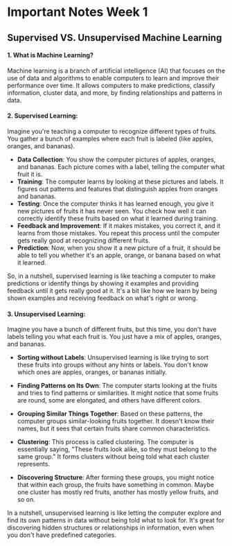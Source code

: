 # Important Notes Week 1

## Supervised VS. Unsupervised Machine Learning

#### 1. What is Machine Learning?<br>

Machine learning is a branch of artificial intelligence (AI) that focuses on the use of data and algorithms to enable computers to learn and improve their performance over time. It allows computers to make predictions, classify information, cluster data, and more, by finding relationships and patterns in data.<br>

#### 2. Supervised Learning:

Imagine you're teaching a computer to recognize different types of fruits. You gather a bunch of examples where each fruit is labeled (like apples, oranges, and bananas).

- **Data Collection**: You show the computer pictures of apples, oranges, and bananas. Each picture comes with a label, telling the computer what fruit it is.
- **Training**: The computer learns by looking at these pictures and labels. It figures out patterns and features that distinguish apples from oranges and bananas.
- **Testing**: Once the computer thinks it has learned enough, you give it new pictures of fruits it has never seen. You check how well it can correctly identify these fruits based on what it learned during training.
- **Feedback and Improvement**: If it makes mistakes, you correct it, and it learns from those mistakes. You repeat this process until the computer gets really good at recognizing different fruits.
- **Prediction**: Now, when you show it a new picture of a fruit, it should be able to tell you whether it's an apple, orange, or banana based on what it learned.

So, in a nutshell, supervised learning is like teaching a computer to make predictions or identify things by showing it examples and providing feedback until it gets really good at it. It's a bit like how we learn by being shown examples and receiving feedback on what's right or wrong.

#### 3. Unsupervised Learning:

Imagine you have a bunch of different fruits, but this time, you don't have labels telling you what each fruit is. You just have a mix of apples, oranges, and bananas.

- **Sorting without Labels**: Unsupervised learning is like trying to sort these fruits into groups without any hints or labels. You don't know which ones are apples, oranges, or bananas initially.

- **Finding Patterns on Its Own**: The computer starts looking at the fruits and tries to find patterns or similarities. It might notice that some fruits are round, some are elongated, and others have different colors.

- **Grouping Similar Things Together**: Based on these patterns, the computer groups similar-looking fruits together. It doesn't know their names, but it sees that certain fruits share common characteristics.

- **Clustering**: This process is called clustering. The computer is essentially saying, "These fruits look alike, so they must belong to the same group." It forms clusters without being told what each cluster represents.

- **Discovering Structure**: After forming these groups, you might notice that within each group, the fruits have something in common. Maybe one cluster has mostly red fruits, another has mostly yellow fruits, and so on.

In a nutshell, unsupervised learning is like letting the computer explore and find its own patterns in data without being told what to look for. It's great for discovering hidden structures or relationships in information, even when you don't have predefined categories.
